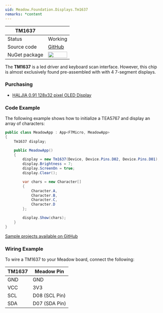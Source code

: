 ```yaml
---
uid: Meadow.Foundation.Displays.Tm1637
remarks: *content
---
```


| TM1637        |             |
|---------------|-------------|
| Status        | Working     |
| Source code   | [GitHub](https://github.com/WildernessLabs/Meadow.Foundation/tree/master/Source/Meadow.Foundation.Peripherals/Displays.Tm1637) |
| NuGet package | <img src="https://img.shields.io/nuget/v/Meadow.Foundation.Displays.Tm1637.svg?label=Meadow.Foundation.Displays.Tm1637" style="width: auto; height: -webkit-fill-available;" /> |

The **TM1637** is a led driver and keyboard scan interface. However, this chip is almost exclusively found pre-assembled with with 4 7-segment displays.

### Purchasing

* [HALJIA 0.91 128x32 pixel OLED Display](https://www.amazon.co.uk/gp/product/B071Z18R1M/ref=oh_aui_detailpage_o03_s00?ie=UTF8&psc=1)

### Code Example

The following example shows how to initialize a TEA5767 and display an array of characters:

```csharp
public class MeadowApp : App<F7Micro, MeadowApp>
{
    Tm1637 display;

    public MeadowApp()
    {
        display = new Tm1637(Device, Device.Pins.D02, Device.Pins.D01);
        display.Brightness = 7;
        display.ScreenOn = true;
        display.Clear();

        var chars = new Character[] 
        { 
            Character.A, 
            Character.B, 
            Character.C, 
            Character.D 
        };

        display.Show(chars);
    }
}
```

[Sample projects available on GitHub](https://github.com/WildernessLabs/Meadow.Foundation/tree/master/Source/Meadow.Foundation.Peripherals/Displays.Tm1637/Samples) 

### Wiring Example

 To wire a TM1637 to your Meadow board, connect the following:

| TM1637  | Meadow Pin    |
|---------|---------------|
| GND     | GND           |
| VCC     | 3V3           |
| SCL     | D08 (SCL Pin) |
| SDA     | D07 (SDA Pin) |
